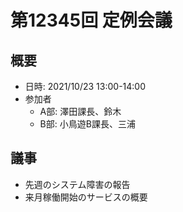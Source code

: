 # 第12345回 定例会議

## 概要
- 日時: 2021/10/23 13:00-14:00
- 参加者
  - A部: 澤田課長、鈴木
  - B部: 小鳥遊B課長、三浦

## 議事
- 先週のシステム障害の報告
- 来月稼働開始のサービスの概要
